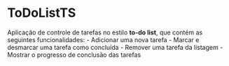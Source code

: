 # ToDoListTS
Aplicação de controle de tarefas no estilo **to-do list**, que contém as seguintes funcionalidades:  - Adicionar uma nova tarefa - Marcar e desmarcar uma tarefa como concluída - Remover uma tarefa da listagem - Mostrar o progresso de conclusão das tarefas
